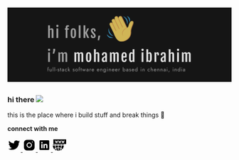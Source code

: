 <h1 align="center">
  <img src="https://raw.githubusercontent.com/IbuAR/IbuAR/main/assets/images/GithubHeader.png" alt="Mohamed Ibrahim" />
</h1>

### hi there <a href="http://ibuar.duckdns.com/"><img src="https://media.giphy.com/media/hvRJCLFzcasrR4ia7z/giphy.gif" width="25px"></a>

this is the place where i build stuff and break things :rofl:

**connect with me**

<p align="left">
<a href="https://twitter.com/iam_ibu_ar" target="_blank" rel="noopener noreferrer">
<svg xmlns="http://www.w3.org/2000/svg" x="0px" y="0px"
width="30" height="30"
viewBox="0 0 30 30"
style=" fill:#000000;">    <path d="M28,6.937c-0.957,0.425-1.985,0.711-3.064,0.84c1.102-0.66,1.947-1.705,2.345-2.951c-1.03,0.611-2.172,1.055-3.388,1.295 c-0.973-1.037-2.359-1.685-3.893-1.685c-2.946,0-5.334,2.389-5.334,5.334c0,0.418,0.048,0.826,0.138,1.215 c-4.433-0.222-8.363-2.346-10.995-5.574C3.351,6.199,3.088,7.115,3.088,8.094c0,1.85,0.941,3.483,2.372,4.439 c-0.874-0.028-1.697-0.268-2.416-0.667c0,0.023,0,0.044,0,0.067c0,2.585,1.838,4.741,4.279,5.23 c-0.447,0.122-0.919,0.187-1.406,0.187c-0.343,0-0.678-0.034-1.003-0.095c0.679,2.119,2.649,3.662,4.983,3.705 c-1.825,1.431-4.125,2.284-6.625,2.284c-0.43,0-0.855-0.025-1.273-0.075c2.361,1.513,5.164,2.396,8.177,2.396 c9.812,0,15.176-8.128,15.176-15.177c0-0.231-0.005-0.461-0.015-0.69C26.38,8.945,27.285,8.006,28,6.937z"></path></svg>
</a>

<a href="https://www.instagram.com/iam_ibu_ar" target="_blank" rel="noopener noreferrer">
<svg xmlns="http://www.w3.org/2000/svg" x="0px" y="0px"
width="30" height="30"
viewBox="0 0 30 30"
style=" fill:#000000;"> 
   <path d="M 9.9980469 3 C 6.1390469 3 3 6.1419531 3 10.001953 L 3 20.001953 C 3 23.860953 6.1419531 27 10.001953 27 L 20.001953 27 C 23.860953 27 27 23.858047 27 19.998047 L 27 9.9980469 C 27 6.1390469 23.858047 3 19.998047 3 L 9.9980469 3 z M 22 7 C 22.552 7 23 7.448 23 8 C 23 8.552 22.552 9 22 9 C 21.448 9 21 8.552 21 8 C 21 7.448 21.448 7 22 7 z M 15 9 C 18.309 9 21 11.691 21 15 C 21 18.309 18.309 21 15 21 C 11.691 21 9 18.309 9 15 C 9 11.691 11.691 9 15 9 z M 15 11 A 4 4 0 0 0 11 15 A 4 4 0 0 0 15 19 A 4 4 0 0 0 19 15 A 4 4 0 0 0 15 11 z"></path></svg>
</a>

<a href="https://www.linkedin.com/in/ibuar" target="_blank" rel="noopener noreferrer">
<svg xmlns="http://www.w3.org/2000/svg" x="0px" y="0px"
width="30" height="30"
viewBox="0 0 30 30"
style=" fill:#000000;">    <path d="M24,4H6C4.895,4,4,4.895,4,6v18c0,1.105,0.895,2,2,2h18c1.105,0,2-0.895,2-2V6C26,4.895,25.105,4,24,4z M10.954,22h-2.95 v-9.492h2.95V22z M9.449,11.151c-0.951,0-1.72-0.771-1.72-1.72c0-0.949,0.77-1.719,1.72-1.719c0.948,0,1.719,0.771,1.719,1.719 C11.168,10.38,10.397,11.151,9.449,11.151z M22.004,22h-2.948v-4.616c0-1.101-0.02-2.517-1.533-2.517 c-1.535,0-1.771,1.199-1.771,2.437V22h-2.948v-9.492h2.83v1.297h0.04c0.394-0.746,1.356-1.533,2.791-1.533 c2.987,0,3.539,1.966,3.539,4.522V22z"></path></svg>
</a>

<a href="http://ibuar.duckdns.org/" target="_blank" rel="noopener noreferrer">
<svg xmlns="http://www.w3.org/2000/svg" xmlns:xlink="http://www.w3.org/1999/xlink" width="30px" height="30px" viewBox="0 0 30 30" version="1.1">
<g id="surface1">
<path style=" stroke:none;fill-rule:nonzero;fill:rgb(0%,0%,0%);fill-opacity:1;" d="M 1.273438 1.976562 L 1.273438 12.421875 L 30 12.421875 L 30 1.976562 Z M 10.105469 9.996094 L 8.855469 10.007812 L 8.324219 8.328125 L 7.796875 10.007812 L 6.546875 9.996094 L 5.011719 4.773438 L 6.265625 4.402344 L 7.195312 7.570312 L 7.703125 5.960938 L 8.949219 5.960938 L 9.457031 7.570312 L 10.386719 4.402344 L 11.636719 4.773438 Z M 17.417969 9.996094 L 16.167969 10.007812 L 15.636719 8.328125 L 15.109375 10.007812 L 13.859375 9.996094 L 12.324219 4.773438 L 13.578125 4.402344 L 14.507812 7.570312 L 15.015625 5.960938 L 16.261719 5.960938 L 16.769531 7.570312 L 17.699219 4.402344 L 18.953125 4.773438 Z M 24.730469 9.996094 L 23.480469 10.007812 L 22.949219 8.328125 L 22.421875 10.007812 L 21.171875 9.996094 L 19.636719 4.773438 L 20.890625 4.402344 L 21.820312 7.570312 L 22.328125 5.960938 L 23.574219 5.960938 L 24.082031 7.570312 L 25.011719 4.402344 L 26.265625 4.773438 Z M 24.730469 9.996094 "/>
<path style=" stroke:none;fill-rule:nonzero;fill:rgb(0%,0%,0%);fill-opacity:1;" d="M 7.207031 22.699219 C 8.242188 25.59375 9.875 27.628906 11.722656 28.023438 L 11.722656 21.597656 C 10.136719 21.679688 8.613281 22.050781 7.207031 22.699219 Z M 7.207031 22.699219 "/>
<path style=" stroke:none;fill-rule:nonzero;fill:rgb(0%,0%,0%);fill-opacity:1;" d="M 6.078125 16.339844 C 6.132812 18.160156 6.386719 19.894531 6.8125 21.441406 C 8.34375 20.757812 10.003906 20.371094 11.722656 20.289062 L 11.722656 16.339844 Z M 6.078125 16.339844 "/>
<path style=" stroke:none;fill-rule:nonzero;fill:rgb(0%,0%,0%);fill-opacity:1;" d="M 6.152344 13.730469 C 6.117188 14.160156 6.09375 14.59375 6.078125 15.035156 L 11.722656 15.035156 L 11.722656 13.730469 Z M 6.152344 13.730469 "/>
<path style=" stroke:none;fill-rule:nonzero;fill:rgb(0%,0%,0%);fill-opacity:1;" d="M 0.144531 13.730469 C 0.078125 14.160156 0.0234375 14.59375 0 15.035156 L 4.773438 15.035156 C 4.785156 14.59375 4.8125 14.160156 4.84375 13.730469 Z M 0.144531 13.730469 "/>
<path style=" stroke:none;fill-rule:nonzero;fill:rgb(0%,0%,0%);fill-opacity:1;" d="M 6.015625 23.332031 C 5.308594 23.757812 4.640625 24.257812 4.019531 24.828125 C 5.304688 26.007812 6.792969 26.890625 8.410156 27.4375 C 7.449219 26.402344 6.632812 25.007812 6.015625 23.332031 Z M 6.015625 23.332031 "/>
<path style=" stroke:none;fill-rule:nonzero;fill:rgb(0%,0%,0%);fill-opacity:1;" d="M 4.773438 16.339844 L 0 16.339844 C 0.144531 19.15625 1.230469 21.796875 3.101562 23.898438 C 3.875 23.183594 4.710938 22.566406 5.605469 22.054688 C 5.117188 20.339844 4.824219 18.40625 4.773438 16.339844 Z M 4.773438 16.339844 "/>
<path style=" stroke:none;fill-rule:nonzero;fill:rgb(0%,0%,0%);fill-opacity:1;" d="M 24.601562 13.730469 L 19.902344 13.730469 C 19.933594 14.160156 19.960938 14.59375 19.972656 15.035156 L 24.746094 15.035156 C 24.726562 14.59375 24.671875 14.160156 24.601562 13.730469 Z M 24.601562 13.730469 "/>
<path style=" stroke:none;fill-rule:nonzero;fill:rgb(0%,0%,0%);fill-opacity:1;" d="M 19.972656 16.339844 C 19.921875 18.40625 19.632812 20.339844 19.144531 22.054688 C 20.035156 22.566406 20.871094 23.183594 21.644531 23.898438 C 23.519531 21.796875 24.601562 19.15625 24.746094 16.339844 Z M 19.972656 16.339844 "/>
<path style=" stroke:none;fill-rule:nonzero;fill:rgb(0%,0%,0%);fill-opacity:1;" d="M 18.730469 23.332031 C 18.117188 25.007812 17.296875 26.402344 16.339844 27.4375 C 17.957031 26.890625 19.445312 26.007812 20.730469 24.828125 C 20.109375 24.257812 19.441406 23.757812 18.730469 23.332031 Z M 18.730469 23.332031 "/>
<path style=" stroke:none;fill-rule:nonzero;fill:rgb(0%,0%,0%);fill-opacity:1;" d="M 13.027344 16.339844 L 13.027344 20.289062 C 14.746094 20.371094 16.402344 20.757812 17.9375 21.441406 C 18.359375 19.894531 18.617188 18.160156 18.667969 16.339844 Z M 13.027344 16.339844 "/>
<path style=" stroke:none;fill-rule:nonzero;fill:rgb(0%,0%,0%);fill-opacity:1;" d="M 13.027344 21.597656 L 13.027344 28.023438 C 14.871094 27.628906 16.507812 25.59375 17.539062 22.699219 C 16.132812 22.050781 14.609375 21.679688 13.027344 21.597656 Z M 13.027344 21.597656 "/>
<path style=" stroke:none;fill-rule:nonzero;fill:rgb(0%,0%,0%);fill-opacity:1;" d="M 18.59375 13.730469 L 13.027344 13.730469 L 13.027344 15.035156 L 18.667969 15.035156 C 18.65625 14.59375 18.628906 14.160156 18.59375 13.730469 Z M 18.59375 13.730469 "/>
</g>
</svg>
</a>

</p>
